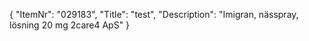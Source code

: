 {
  "ItemNr": "029183",
  "Title": "test",
  "Description": "Imigran, nässpray, lösning 20 mg 2care4 ApS"
}